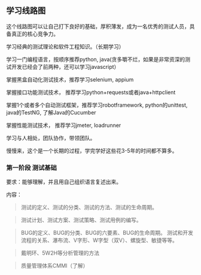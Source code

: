 ## 学习线路图

这个线路图可以让自己打下良好的基础，厚积薄发，成为一名优秀的测试人员，具备真正的核心竞争力。

学习经典的测试理论和软件工程知识。（长期学习）

学习一门编程语言，按顺序推荐python, java(贪多嚼不烂，如果是非常资深的测试开发已经会了前两种，还可以学习javascript）

掌握黑盒自动化测试技术，推荐学习selenium, appium

掌握接口功能测试技术， 推荐学习python+requests或者java+httpclient

掌握1个或者多个自动测试框架，推荐学习robotframework, python的unittest, java的TestNG, 了解Java的Cucumber

掌握性能测试技术， 推荐学习jmeter, loadrunner

学习与人相处，团队协作，带领团队。

慢慢来，这个是一个长期的过程，学完学好这些花3-5年的时间都不算多。

### 第一阶段 测试基础

要求：能够理解，并且用自己组织语言复述出来。

内容：
>测试的定义、测试的分类、测试的方法、测试的生命周期。

>测试计划、测试方案、测试策略、测试用例的编写。

>BUG的定义、BUG的分类、BUG的六要素、BUG的生命周期。 测试和开发流程的关系、瀑布流、V字形、W字型（双V）、螺旋型、敏捷等等。

>戴明环、5W2H等分析管理的方法

>质量管理体系CMMI（了解）


